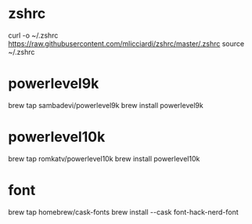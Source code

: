 # zshrc

curl -o ~/.zshrc https://raw.githubusercontent.com/mlicciardi/zshrc/master/.zshrc
source ~/.zshrc

# powerlevel9k
brew tap sambadevi/powerlevel9k
brew install powerlevel9k

# powerlevel10k
brew tap romkatv/powerlevel10k
brew install powerlevel10k

# font
brew tap homebrew/cask-fonts
brew install --cask font-hack-nerd-font

